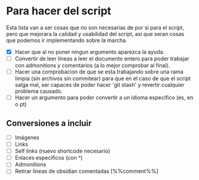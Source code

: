 # Para hacer del script
Esta lista van a ser cosas que no son necesarias de por si para el script, pero que mejorara la calidad y usabilidad del script, asi que seran cosas que podemos ir implementando sobre la marcha.

- [x] Hacer que al no poner ningun argumento aparezca la ayuda.
- [ ] Convertir de leer lineas a leer el documento entero para poder
trabajar con admonitions y comentarios (a lo mejor comprobar al final).
- [ ] Hacer una comprobacion de que se esta trabajando sobre una rama limpia (sin archivos sin commitear) para que en el caso de que el script salga mal, ser capaces de poder hacer 'git stash' y revertir cualquier problema causado.
- [ ] Hacer un argumento para poder convertir a un idioma especifico (es, en o pt)

## Conversiones a incluir
- [ ] Imágenes
- [ ] Links
- [ ] Self links (nuevo shortcode necesario)
- [ ] Enlaces especificos (con ^)
- [ ] Admonitions
- [ ] Retirar lineas de obsidian comentadas [%%comment%%]
